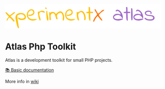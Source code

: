![xperimentx atlas](Atlas/doc/images/atlas.png) 

# Atlas Php Toolkit
Atlas is a development toolkit for small PHP projects.

[:books: Basic documentation](Atlas/doc)

More info in [wiki](https://github.com/xperimentx/atlas/wiki)
